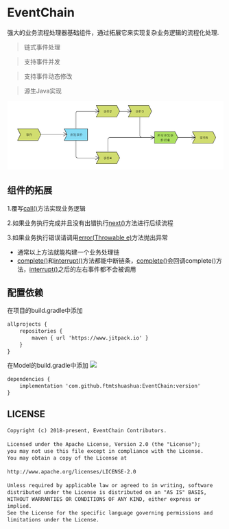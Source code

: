 # EventChain
强大的业务流程处理器基础组件，通过拓展它来实现复杂业务逻辑的流程化处理.

>链式事件处理

>支持事件并发

>支持事件动态修改

>源生Java实现


![EventChain](https://github.com/ftmtshuashua/EventChain/blob/master/resouce/flow.png)


## 组件的拓展
1.覆写[call()]()方法实现业务逻辑

2.如果业务执行完成并且没有出错执行[next()]()方法进行后续流程

3.如果业务执行错误请调用[error(Throwable e)]()方法抛出异常

* 通常以上方法就能构建一个业务处理链
* [complete()]()和[interrupt()]()方法都能中断链条，[complete()]()会回调complete()方法，[interrupt()]()之后的左右事件都不会被调用




## 配置依赖

在项目的build.gradle中添加
```
allprojects {
    repositories {
        maven { url 'https://www.jitpack.io' }
    }
}
```
在Model的build.gradle中添加 [![](https://jitpack.io/v/ftmtshuashua/EventChain.svg)](https://jitpack.io/#ftmtshuashua/EventChain)
```
dependencies {
    implementation 'com.github.ftmtshuashua:EventChain:version'
}
```


## LICENSE

```
Copyright (c) 2018-present, EventChain Contributors.

Licensed under the Apache License, Version 2.0 (the "License");
you may not use this file except in compliance with the License.
You may obtain a copy of the License at

http://www.apache.org/licenses/LICENSE-2.0

Unless required by applicable law or agreed to in writing, software
distributed under the License is distributed on an "AS IS" BASIS,
WITHOUT WARRANTIES OR CONDITIONS OF ANY KIND, either express or implied.
See the License for the specific language governing permissions and
limitations under the License.
```




